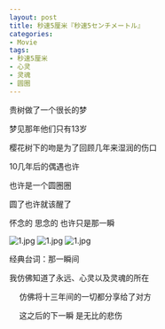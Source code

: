 ```yaml
---
layout: post
title: 秒速5厘米『秒速5センチメートル』
categories:
- Movie
tags:
- 秒速5厘米
- 心灵
- 灵魂
- 圆圈
---
```


贵树做了一个很长的梦

梦见那年他们只有13岁

樱花树下的吻是为了回顾几年来湿润的伤口

10几年后的偶遇也许

也许是一个圆圈圈

圆了也许就该醒了

怀念的 思念的 也许只是那一瞬


![1.jpg](http://i.imgur.com/9gNqh.jpg)
![1.jpg](http://i.imgur.com/YxCTZ.jpg)
![1.jpg](https://ws3.sinaimg.cn/large/006tKfTcly1fitksd6so4j30im0ac0sz.jpg)


经典台词：那一瞬间 　　

               
我仿佛知道了永远、心灵以及灵魂的所在

　             仿佛将十三年间的一切都分享给了对方

　             这之后的下一瞬 是无比的悲伤 


